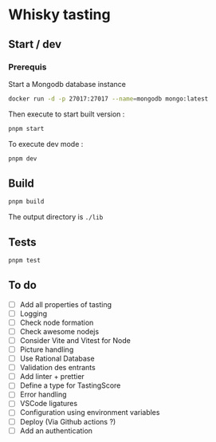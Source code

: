# Whisky tasting

## Start / dev

### Prerequis

Start a Mongodb database instance

```sh
docker run -d -p 27017:27017 --name=mongodb mongo:latest
```

Then execute to start built version :

```sh
pnpm start
```

To execute dev mode :

```sh
pnpm dev
```

## Build

```sh
pnpm build
```

The output directory is `./lib`

## Tests

```sh
pnpm test
```

## To do

- [ ] Add all properties of tasting
- [ ] Logging
- [ ] Check node formation
- [ ] Check awesome nodejs
- [ ] Consider Vite and Vitest for Node
- [ ] Picture handling
- [ ] Use Rational Database
- [ ] Validation des entrants
- [ ] Add linter + prettier
- [ ] Define a type for TastingScore
- [ ] Error handling
- [ ] VSCode ligatures
- [ ] Configuration using environment variables
- [ ] Deploy (Via Github actions ?)
- [ ] Add an authentication
